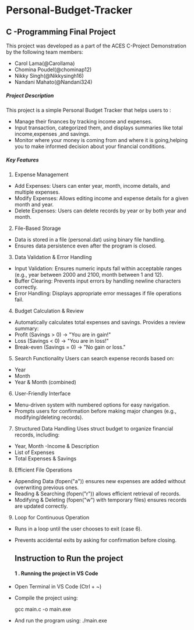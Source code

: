 # Personal-Budget-Tracker

## C -Programming Final Project
This project was developed as a part of the ACES C-Project Demonstration by the following team members:
 - Carol Lama(@Carollama)
- Chomina Poudel(@chominap12)
- Nikky Singh(@Nikkysingh16)
- Nandani Mahato(@Nandani324)

 ##### Project Description
 This project is a simple Personal Budget Tracker that helps users to :
 - Manage their finances by tracking income and expenses.
 - Input transaction, categorized them, and displays summaries like total income,expenses ,and savings.
 - Monitor where your money is coming from and where it is going,helping you to make informed decision about your financial conditions.

##### Key Features
1. Expense Management
- Add Expenses: Users can enter year, month, income details, and multiple expenses.
- Modify Expenses: Allows editing income and expense details for a given month and year.
- Delete Expenses: Users can delete records by year or by both year and month.
2. File-Based Storage
- Data is stored in a file (personal.dat) using binary file handling.
- Ensures data persistence even after the program is closed.
3. Data Validation & Error Handling
- Input Validation: Ensures numeric inputs fall within acceptable ranges (e.g., year between 2000 and 2100, month between 1 and 12).
- Buffer Clearing: Prevents input errors by handling newline characters correctly.
- Error Handling: Displays appropriate error messages if file operations fail.
4. Budget Calculation & Review
- Automatically calculates total expenses and savings.
 Provides a review summary:
- Profit (Savings > 0) → "You are in gain!"
- Loss (Savings < 0) → "You are in loss!"
- Break-even (Savings = 0) → "No gain or loss."
5. Search Functionality
Users can search expense records based on:
- Year
- Month
- Year & Month (combined)
6. User-Friendly Interface
- Menu-driven system with numbered options for easy navigation.
- Prompts users for confirmation before making major changes (e.g., modifying/deleting records).
7. Structured Data Handling
Uses struct budget to organize financial records, including:
- Year, Month
-Income & Description
- List of Expenses
- Total Expenses & Savings
8. Efficient File Operations
- Appending Data (fopen("a")) ensures new expenses are added without overwriting previous ones.
- Reading & Searching (fopen("r")) allows efficient retrieval of records.
- Modifying & Deleting (fopen("w") with temporary files) ensures records are updated correctly.
9. Loop for Continuous Operation
- Runs in a loop until the user chooses to exit (case 6).
- Prevents accidental exits by asking for confirmation before closing.

  ## Instruction to Run the project

  #### 1 . Running the project in VS Code
 - Open Terminal in VS Code (Ctrl + ~)

- Compile the project using:

  gcc main.c -o main.exe

- And run the program using:
./main.exe
 
    
